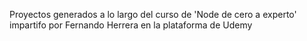Proyectos generados a lo largo del curso de 'Node de cero a experto' impartifo por Fernando Herrera en la plataforma de Udemy

